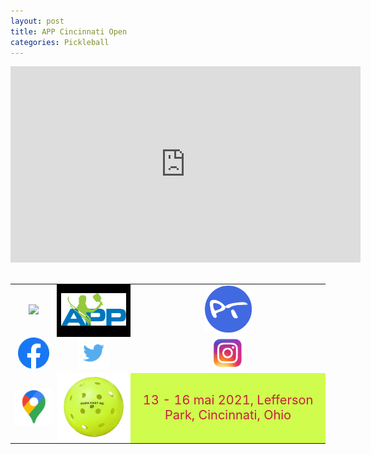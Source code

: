 ```yaml
---
layout: post
title: APP Cincinnati Open
categories: Pickleball
---
```

<!-- Code pour les posts facebook -->
<div id="fb-root"></div>
<script async defer crossorigin="anonymous" src="https://connect.facebook.net/fr_CA/sdk.js#xfbml=1&version=v10.0" nonce="nuCryucA"></script>

<div class="videoWrapper">
<iframe src="https://www.facebook.com/plugins/video.php?height=314&href=https%3A%2F%2Fwww.facebook.com%2Ftheapptour%2Fvideos%2F1091902431308708%2F&show_text=false&width=560" width="560" height="314" style="border:none;overflow:hidden" scrolling="no" frameborder="0" allowfullscreen="true" allow="autoplay; clipboard-write; encrypted-media; picture-in-picture; web-share" allowFullScreen="true"></iframe>
</div>

<br>

<table>
    <tr>
        <td>
            <div style="text-align: center">
                <a href="https://apptour.org/" target="_blank" rel="noopener noreferrer"><img src="https://apptour.org/wp-content/uploads/CiPO_Logo_2021_OL_RGB-300x69.png" width="300"/></a>
            </div>
        </td>
        <td style="background-color:#000"> 
            <div style="text-align: center">
                <a href="https://apptour.org/" target="_blank" rel="noopener noreferrer"><img src="/images/app.png" alt="apptour.org" width="175"/></a>
            </div>
        </td>
        <td>
            <div style="text-align: center">  
                <a href="https://www.pickleballtournaments.com/tournamentinfo.pl?tid=4776" target="_blank" rel="noopener noreferrer"><img src="/images/pt.png" alt="pickleballtournaments.com" width="75"/></a>
            </div>
        </td>
    </tr>
    <tr>
        <td>
            <div style="text-align: center">
                <a href="https://www.facebook.com/theapptour" target="_blank" rel="noopener noreferrer"><img src="/images/facebook.png" width="50"/></a>
            </div>
        </td>
        <td>
            <div style="text-align: center">
            <a href="https://twitter.com/kenapptourorg1" target="_blank" rel="noopener noreferrer"><img src="/images/twitter.png" width="50"/></a>
            </div>
        </td>
        <td>
            <div style="text-align: center">
            <a href="https://www.instagram.com/officialapptour/" target="_blank" rel="noopener noreferrer"><img src="/images/instagram.png" width="50"/></a>
            </div>
        </td>
    </tr>
    <tr>
        <td>
            <div style="text-align: center">
            <a href="https://www.google.com/maps/place/Lefferson+Park/@39.4925555,-84.3510156,15z/data=!4m5!3m4!1s0x0:0xed7ebc1b245fe6c9!8m2!3d39.4925555!4d-84.3510156" target="_blank" rel="noopener noreferrer"><img src="/images/google-map.png" width="100"/></a>
            </div>
        </td>
        <td style="background-color:#ffffff">
            <div style="text-align: center">
            <a href="https://www.onixpickleball.com/products/dura-fast-pickleballs" target="_blank" rel="noopener noreferrer"><img src="/images/dura.jpg" width="200"/></a>
            </div>
        </td>
        <td style="background-color:#d0fc4d">
            <div style="text-align: center">
            <p style="font-size:20px; color:#c71f3f;">13 - 16 mai 2021, Lefferson Park, Cincinnati, Ohio</p>
            </div>
        </td>
    </tr>
</table>





